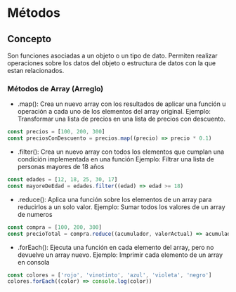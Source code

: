 # Métodos

## Concepto

Son funciones asociadas a un objeto o un tipo de dato. Permiten realizar operaciones sobre los datos del objeto o estructura de datos con la que estan relacionados.

### Métodos de Array (Arreglo)

-   .map(): Crea un nuevo array con los resultados de aplicar una función u operación a cada uno de los elementos del array original.
    Ejemplo: Transformar una lista de precios en una lista de precios con descuento.

```javascript
const precios = [100, 200, 300]
const preciosConDescuento = precios.map((precio) => precio * 0.1)
```

-   .filter(): Crea un nuevo array con todos los elementos que cumplan una condición implementada en una función
    Ejemplo: Filtrar una lista de personas mayores de 18 años

```javascript
const edades = [12, 18, 25, 30, 17]
const mayoreDeEdad = edades.filter((edad) => edad >= 18)
```

-   .reduce(): Aplica una función sobre los elementos de un array para reducirlos a un solo valor.
    Ejemplo: Sumar todos los valores de un array de numeros

```javascript
const compra = [100, 200, 300]
const precioTotal = compra.reduce((acumulador, valorActual) => acumulador + valorActual, 0)
```

-   .forEach(): Ejecuta una función en cada elemento del array, pero no devuelve un array nuevo.
    Ejemplo: Imprimir cada elemento de un array en consola

```javascript
const colores = ['rojo', 'vinotinto', 'azul', 'violeta', 'negro']
colores.forEach((color) => console.log(color))
```
